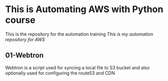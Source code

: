 # This is Automating AWS with Python course
This is the repository for the automation training *This is my automation repository for AWS*


## 01-Webtron

Webtron is a script used for syncing a local file to S3 bucket and also optionally used for configuring the route53 and CDN
